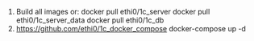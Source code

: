 1. Build all images or:
docker pull ethi0/1c_server
docker pull ethi0/1c_server_data
docker pull ethi0/1c_db
2. https://github.com/ethi0/1c_docker_compose
docker-compose up -d
